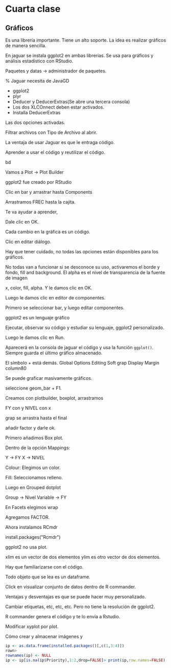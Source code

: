 # Cuarta clase

## Gráficos

Es una librería importante. Tiene un alto soporte. La idea es realizar gráficos de manera sencilla. 

En jaguar se instala ggplot2 en ambas librerias. Se usa para gráficos y análisis estadístico con RStudio.

Paquetes y datas -> administrador de paquetes.

% Jaguar necesita de JavaGD

- ggplot2
- plyr
- Deducer y DeducerExtras(Se abre una tercera consola)
- Los dos XLCOnnect deben estar activados.
- Installa DeducerExtras

Las dos opciones activadas.

Filtrar archivos con Tipo de Archivo al abrir.

La ventaja de usar Jaguar es que le entraga código.

Aprender a usar el código y reutilizar el código.

bd

Vamos a Plot -> Plot Builder

ggplot2 fue creado por RStudio

Clic en bar y arrastrar hasta Components

Arrastramos FREC hasta la cajita.

Te va ayudar a aprender,

Dale clic en OK.

Cada cambio en la gráfica es un código.

Clic en editar diálogo.

Hay que tener cuidado, no todas las opciones están disponibles para los gráficos.

No todas van a funcionar si se desconoce su uso, activaremos el borde y fondo, fill and background. El alpha es el nivel de transparencia de la fuente de imagen

x, color, fill, alpha. Y le damos clic en OK.

Luego le damos clic en editor de componentes.

Primero se seleccionar bar, y luego editar componentes.

ggplot2 es un lenguaje gráfico

Ejecutar, observar su código y estudiar su lenguaje, ggplot2 personalizado.

Luego le damos clic en Run.

Aparecerá en la consola de jaguar el código y usa la función `ggplot()`.
Siempre guarda el último gráfico almacenado.

El símbolo + está demás.
Global Options
Editing
Soft grap 
Display
Margin column80

Se puede graficar masivamente gráficos.

seleccione geom_bar + F1.

Creamos con plotbuilder, boxplot, arrastramos

FY con y
NIVEL con x


grap se arrastra hasta el final

añadir factor y darle ok.


Primero añadimos Box plot.

Dentro de la opción Mappings:

Y -> FY
X -> NIVEL

Colour: Elegimos un color.

Fill: Seleccionamos relleno.

Luego en Grouped dotplot

Group -> Nivel
Variable -> FY

En Facets elegimos wrap

Agregamos FACTOR.


Ahora instalamos RCmdr

install.packages("Rcmdr")

ggplot2 no usa plot.

xlim es un vector de dos elementos
ylim es otro vector de dos elementos.

Hay que familiarizarse con el código.


Todo objeto que se lea es un dataframe.


Click en visualizar conjunto de datos dentro de R commander.


Ventajas y desventajas es que se puede hacer muy personalizado.

Cambiar etiquetas, etc, etc, etc. Pero no tiene la resolución de ggplot2.


R commander genera el código y te lo envía a Rstudio.


Modificar xyplot por plot.

Cómo crear y almacenar imágenes y 

```R
ip <- as.data.frame(installed.packages()[,c(1,3:4)])
rown>
rownames(ip) <- NULL
ip <- ip[is.na(ip$Priority),1:2,drop=FALSE]> print(ip,row.names=FALSE)
```
